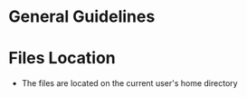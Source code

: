 # General Guidelines

# Files Location

* The files are located on the current user's home directory